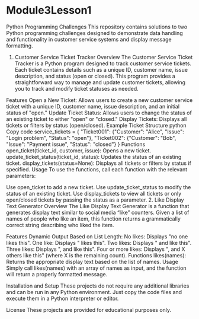 # Module3Lesson1
Python Programming Challenges
This repository contains solutions to two Python programming challenges designed to demonstrate data handling and functionality in customer service systems and display message formatting.

1. Customer Service Ticket Tracker
Overview
The Customer Service Ticket Tracker is a Python program designed to track customer service tickets. Each ticket contains details such as a unique ID, customer name, issue description, and status (open or closed). This program provides a straightforward way to manage and update customer tickets, allowing you to track and modify ticket statuses as needed.

Features
Open a New Ticket: Allows users to create a new customer service ticket with a unique ID, customer name, issue description, and an initial status of "open."
Update Ticket Status: Allows users to change the status of an existing ticket to either "open" or "closed."
Display Tickets: Displays all tickets or filters by status (open/closed).
Example Ticket Structure
python
Copy code
service_tickets = {
    "Ticket001": {"Customer": "Alice", "Issue": "Login problem", "Status": "open"},
    "Ticket002": {"Customer": "Bob", "Issue": "Payment issue", "Status": "closed"}
}
Functions
open_ticket(ticket_id, customer, issue): Opens a new ticket.
update_ticket_status(ticket_id, status): Updates the status of an existing ticket.
display_tickets(status=None): Displays all tickets or filters by status if specified.
Usage
To use the functions, call each function with the relevant parameters:

Use open_ticket to add a new ticket.
Use update_ticket_status to modify the status of an existing ticket.
Use display_tickets to view all tickets or only open/closed tickets by passing the status as a parameter.
2. Like Display Text Generator
Overview
The Like Display Text Generator is a function that generates display text similar to social media “like” counters. Given a list of names of people who like an item, this function returns a grammatically correct string describing who liked the item.

Features
Dynamic Output Based on List Length:
No likes: Displays "no one likes this".
One like: Displays "<name> likes this".
Two likes: Displays "<name1> and <name2> like this".
Three likes: Displays "<name1>, <name2> and <name3> like this".
Four or more likes: Displays "<name1>, <name2> and X others like this" (where X is the remaining count).
Functions
likes(names): Returns the appropriate display text based on the list of names.
Usage
Simply call likes(names) with an array of names as input, and the function will return a properly formatted message.

Installation and Setup
These projects do not require any additional libraries and can be run in any Python environment. Just copy the code files and execute them in a Python interpreter or editor.

License
These projects are provided for educational purposes only.

